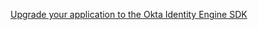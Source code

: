 [Upgrade your application to the Okta Identity Engine SDK](/docs/guides/oie-upgrade-api-sdk-to-oie-sdk/nodejs/main/)
